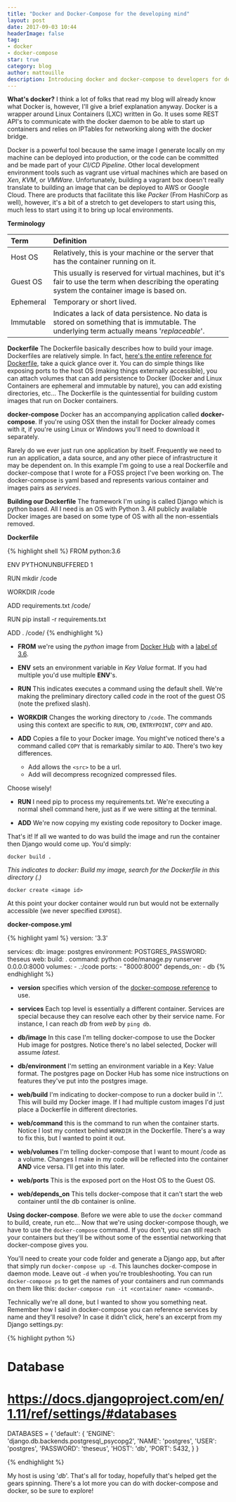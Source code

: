 ```yaml
---
title: "Docker and Docker-Compose for the developing mind"
layout: post
date: 2017-09-03 10:44
headerImage: false
tag:
- docker
- docker-compose
star: true
category: blog
author: mattouille
description: Introducing docker and docker-compose to developers for developing powerful local development environments
---
```


**What's docker?**
I think a lot of folks that read my blog will already know what Docker is, however, I'll give a brief explanation anyway. Docker is a wrapper around Linux Containers (LXC) written in Go. It uses some REST API's to communicate with the docker daemon to be able to start up containers and relies on IPTables for networking along with the docker bridge.

Docker is a powerful tool because the same image I generate locally on my machine can be deployed into production, or the code can be committed and be made part of your _CI/CD Pipeline_. Other local development environment tools such as vagrant use virtual machines which are based on _Xen_, _KVM_, or _VMWare_. Unfortunately, building a vagrant box doesn't really translate to building an image that can be deployed to AWS or Google Cloud. There are products that facilitate this like _Packer_ (From HashiCorp as well), however, it's a bit of a stretch to get developers to start using this, much less to start using it to bring up local environments.

**Terminology**

| Term | Definition |
|:---|:---|
| Host OS | Relatively, this is your machine or the server that has the container running on it. |
| Guest OS | This usually is reserved for virtual machines, but it's fair to use the term when describing the operating system the container image is based on.|
| Ephemeral | Temporary or short lived. |
| Immutable | Indicates a lack of data persistence. No data is stored on something that is immutable. The underlying term actually means '_replaceable_'. |

**Dockerfile**
The Dockerfile basically describes how to build your image. Dockerfiles are relatively simple. In fact, [here's the entire reference for Dockerfile](https://docs.docker.com/engine/reference/builder/), take a quick glance over it. You can do simple things like exposing ports to the host OS (making things externally accessible), you can attach volumes that can add persistence to Docker (Docker and Linux Containers are ephemeral and immutable by nature), you can add existing directories, etc... The Dockerfile is the quintessential for building custom images that run on Docker containers.

**docker-compose**
Docker has an accompanying application called **docker-compose**. If you're using OSX then the install for Docker already comes with it, if you're using Linux or Windows you'll need to download it separately.

Rarely do we ever just run one application by itself. Frequently we need to run an application, a data source, and any other piece of infrastructure it may be dependent on. In this example I'm going to use a real Dockerfile and docker-compose that I wrote for a FOSS project I've been working on. The docker-compose is yaml based and represents various container and images pairs as _services_.

**Building our Dockerfile**
The framework I'm using is called Django which is python based. All I need is an OS with Python 3. All publicly available Docker images are based on some type of OS with all the non-essentials removed.

**Dockerfile**

{% highlight shell %}
FROM python:3.6

ENV PYTHONUNBUFFERED 1

RUN mkdir /code

WORKDIR /code

ADD requirements.txt /code/

RUN pip install -r requirements.txt

ADD . /code/
{% endhighlight %}

* **FROM** we're using the _python_ image from [Docker Hub](https://hub.docker.com) with a [label of 3.6](https://hub.docker.com/_/python/).

* **ENV** sets an environment variable in _Key Value_ format. If you had multiple you'd use multiple **ENV**'s.

* **RUN** This indicates executes a command using the default shell. We're making the preliminary directory called _code_ in the root of the guest OS (note the prefixed slash).

* **WORKDIR** Changes the working directory to `/code`. The commands using this context are specific to `RUN`, `CMD`, `ENTRYPOINT`, `COPY` and `ADD`.

*  **ADD** Copies a file to your Docker image. You might've noticed there's a command called `COPY` that is remarkably similar to `ADD`. There's two key differences.

   * Add allows the `<src>` to be a url.
   * Add will decompress recognized compressed files.

Choose wisely!

* **RUN** I need pip to process my requirements.txt. We're executing a normal shell command here, just as if we were sitting at the terminal.

* **ADD** We're now copying my existing code repository to Docker image.

That's it! If all we wanted to do was build the image and run the container then Django would come up. You'd simply:

`docker build .`

_This indicates to docker: Build my image, search for the Dockerfile in this directory (.)_

`docker create <image id>`

At this point your docker container would run but would not be externally accessible (we never specified `EXPOSE`).

**docker-compose.yml**

{% highlight yaml %}
version: '3.3'

services:
  db:
    image: postgres
    environment:
      POSTGRES_PASSWORD: theseus
  web:
    build: .
    command: python code/manage.py runserver 0.0.0.0:8000
    volumes:
      - .:/code
    ports:
      - "8000:8000"
    depends_on:
      - db
{% endhighlight %}

* **version** specifies which version of the [docker-compose reference](https://docs.docker.com/compose/compose-file/) to use.

* **services** Each top level is essentially a different container. Services are special because they can resolve each other by their service name. For instance, I can reach _db_ from _web_ by `ping db`.

* **db/image** In this case I'm telling docker-compose to use the Docker Hub image for postgres. Notice there's no label selected, Docker will assume _latest_.

* **db/environment** I'm setting an environment variable in a Key: Value format. The postgres page on Docker Hub has some nice instructions on features they've put into the postgres image.

* **web/build** I'm indicating to docker-compose to run a docker build in '.'. This will build my Docker image. If I had multiple custom images I'd just place a Dockerfile in different directories.

* **web/command** this is the command to run when the container starts. Notice I lost my context behind `WORKDIR` in the Dockerfile. There's a way to fix this, but I wanted to point it out.

* **web/volumes** I'm telling docker-compose that I want to mount /code as a volume. Changes I make in my code will be reflected into the container **AND** vice versa. I'll get into this later.

* **web/ports** This is the exposed port on the Host OS to the Guest OS.

* **web/depends_on** This tells docker-compose that it can't start the web container until the db container is online.

**Using docker-compose**. Before we were able to use the `docker` command to build, create, run etc... Now that we're using docker-compose though, we have to use the `docker-compose` command. If you don't, you can still reach your containers but they'll be without some of the essential networking that docker-compose gives you.

You'll need to create your code folder and generate a Django app, but after that simply run `docker-compose up -d`. This launches docker-compose in daemon mode. Leave out `-d` when you're troubleshooting. You can run `docker-compose ps` to get the names of your containers and run commands on them like this: `docker-compose run -it <container name> <command>`.

Technically we're all done, but I wanted to show you something neat. Remember how I said in docker-compose you can reference services by name and they'll resolve? In case it didn't click, here's an excerpt from my Django settings.py:

{% highlight python %}
# Database
# https://docs.djangoproject.com/en/1.11/ref/settings/#databases

DATABASES = {
    'default': {
        'ENGINE': 'django.db.backends.postgresql_psycopg2',
        'NAME': 'postgres',
        'USER': 'postgres',
        'PASSWORD': 'theseus',
        'HOST': 'db',
        'PORT': 5432,
    }
}

{% endhighlight %}

My host is using '_db_'. That's all for today, hopefully that's helped get the gears spinning. There's a lot more you can do with docker-compose and docker, so be sure to explore!
